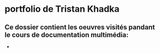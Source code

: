 # portfolio de Tristan Khadka

## Ce dossier contient les oeuvres visités pandant le cours de documentation multimédia:

- 


